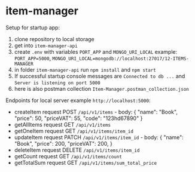 # item-manager

Setup for startup app:

1. clone repository to local storage
2. get into `item-manager-api`
3. create `.env` with variables `PORT_APP` and `MONGO_URI_LOCAL`
   example: `PORT_APP=5000`, `MONGO_URI_LOCAL=mongodb://localhost:27017/12-ITEMS-MANAGER`
4. in folder `item-manager-api` run `npm install` and `npm start`
5. If successful startup console messages are `Connected to db ...` and `Server is listening on port 5000`
6. here is also postman collection `Item-Manager.postman_collection.json`

Endpoints for local server example `http://localhost:5000`:

- createItem request POST `/api/v1/items` - body: {
  "name": "Book",
  "price": 50,
  "priceVAT": 55,
  "code": "123hd67890"
  }
- getAllItems request GET `/api/v1/items`
- getOneItem request GET `/api/v1/items/item_id`
- updateItem request PATCH `/api/v1/items/item_id` - body: {
  "name": "Book",
  "price": 200,
  "priceVAT": 200,
  }
- deleteItem request DELETE `/api/v1/items/item_id`
- getCount request GET `/api/v1/items/count`
- getTotalSum request GET `/api/v1/items/sum_total_price`
